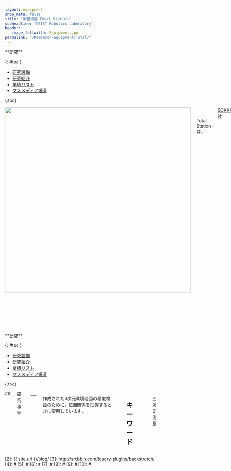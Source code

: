 ```yaml
---
layout: equipment
show_meta: false
title: "測量機器 Total Station"
subheadline: "NAIST Robotics Laboratory"
header:
   image_fullwidth: Equipment.jpg
permalink: "/Research/equipment/Total/"
---
```


<div class="row">
<div class="medium-4 medium-push-8 columns" markdown="1">
<div class="panel radius" markdown="1">
**<a href="{{ site.url }}{{ site.baseurl }}/Research/">研究</a>**

{: #toc }
*  <a href="{{ site.url }}{{ site.baseurl }}/Research/equipment/">研究設備</a>  
*  <a href="{{ site.url }}{{ site.baseurl }}/Research/topics/">研究紹介</a>  
*  <a href="{{ site.url }}{{ site.baseurl }}/Research/publication/">業績リスト</a>  
*  <a href="{{ site.url }}{{ site.baseurl }}/Research/press/">マスメディア報道</a>  

{:toc}
</div>
</div><!-- /.medium-4.columns -->

<div class="medium-8 medium-pull-4 columns" markdown="1">
<div style="text-align:center">
<img class="t50" src="{{ site.urlimg }}TotalStation.jpg" alt="" style="width: 600px;" style="height: 350px;">
</div>
<br/>
<br/>
Total Stationは，<a href="https://sokkia.com/">SOKKIA社</a>が開発した測量機器です

工事現場などでよく使用されています．

水平方向と垂直方向の回転角と対象物までの距離を同時に取得し，内蔵されているコンピュータで座標の計算・記録・出力などを自動的におこなえます．

<div class="image_margin" style>
    
</div>

</div>
</div><!-- /.row -->

<div class="row">
<div class="medium-4 medium-push-8 columns" markdown="1">
<div class="panel radius" markdown="1">
**<a href="{{ site.url }}{{ site.baseurl }}/Research/">研究</a>**

{: #toc }
*  <a href="{{ site.url }}{{ site.baseurl }}/Research/equipment/">研究設備</a>  
*  <a href="{{ site.url }}{{ site.baseurl }}/Research/topics/">研究紹介</a>  
*  <a href="{{ site.url }}{{ site.baseurl }}/Research/publication/">業績リスト</a>  
*  <a href="{{ site.url }}{{ site.baseurl }}/Research/press/">マスメディア報道</a>  

{:toc}
</div>
</div><!-- /.medium-4.columns -->

<div class="medium-8 medium-pull-4 columns" markdown="1">
## <span style="font-size: 100%">研究事例</span>
___

作成された3次元環境地図の精度検証のために，位置関係を把握するときに使用しています．
 
<div style="text-align:center">

</div>

## <span style="font-size: 100%">キーワード</span>
___
三次元測量
</div> 
</div><!-- /.row -->



 [1]: http://kramdown.gettalong.org/converter/html.html#toc
 [2]: {{ site.url }}/blog/
 [3]: http://srobbin.com/jquery-plugins/backstretch/
 [4]: #
 [5]: #
 [6]: #
 [7]: #
 [8]: #
 [9]: #
 [10]: #
 
